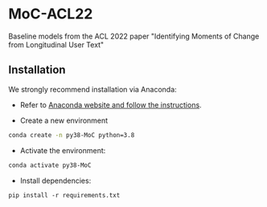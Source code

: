 # MoC-ACL22
Baseline models from the ACL 2022 paper "Identifying Moments of Change from Longitudinal User Text"

## Installation

We strongly recommend installation via Anaconda:

* Refer to [Anaconda website and follow the instructions](https://docs.anaconda.com/anaconda/install/).

* Create a new environment

```bash
conda create -n py38-MoC python=3.8
```

* Activate the environment:

```bash
conda activate py38-MoC
```

* Install dependencies:

```
pip install -r requirements.txt
```
